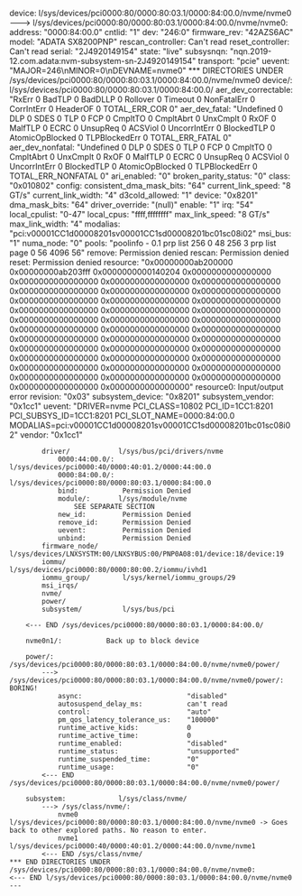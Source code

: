 device:	           l/sys/devices/pci0000:80/0000:80:03.1/0000:84:00.0/nvme/nvme0
    ---> l/sys/devices/pci0000:80/0000:80:03.1/0000:84:00.0/nvme/nvme0:
        address:                "0000:84:00.0"
        cntlid:                 "1"
        dev:                    "246:0"
        firmware_rev:           "42AZS6AC"
        model:                  "ADATA SX8200PNP"
        rescan_controller:	    Can't read
        reset_controller:	    Can't read
        serial:	                "2J4920149154"
        state:                  "live"
        subsysnqn:              "nqn.2019-12.com.adata:nvm-subsystem-sn-2J4920149154"
        transport:              "pcie"
        uevent:                 "MAJOR=246\nMINOR=0\nDEVNAME=nvme0"
    *** DIRECTORIES UNDER /sys/devices/pci0000:80/0000:80:03.1/0000:84:00.0/nvme/nvme0
        device/:	       l/sys/devices/pci0000:80/0000:80:03.1/0000:84:00.0/
            aer_dev_correctable:	    "RxErr 0 BadTLP 0 BadDLLP 0 Rollover 0 Timeout 0 NonFatalErr 0 CorrIntErr 0 HeaderOF 0 TOTAL_ERR_COR 0"
            aer_dev_fatal:	            "Undefined 0 DLP 0 SDES 0 TLP 0 FCP 0 CmpltTO 0 CmpltAbrt 0 UnxCmplt 0 RxOF 0 MalfTLP 0 ECRC 0 UnsupReq 0 ACSViol 0 UncorrIntErr 0 BlockedTLP 0 AtomicOpBlocked 0 TLPBlockedErr 0 TOTAL_ERR_FATAL 0"
            aer_dev_nonfatal:	        "Undefined 0 DLP 0 SDES 0 TLP 0 FCP 0 CmpltTO 0 CmpltAbrt 0 UnxCmplt 0 RxOF 0 MalfTLP 0 ECRC 0 UnsupReq 0 ACSViol 0 UncorrIntErr 0 BlockedTLP 0 AtomicOpBlocked 0 TLPBlockedErr 0 TOTAL_ERR_NONFATAL 0"
            ari_enabled:	            "0"
            broken_parity_status:	    "0"
            class:	                    "0x010802"
            config:	                    <Binary data>
            consistent_dma_mask_bits:	"64"
            current_link_speed:	        "8 GT/s"
            current_link_width:	        "4"
            d3cold_allowed:	            "1"
            device:	                    "0x8201"
            dma_mask_bits:	            "64"
            driver_override:	        "(null)"
            enable:	                    "1"
            irq:	                    "54"
            local_cpulist:	            "0-47"
            local_cpus:	                "ffff,ffffffff"
            max_link_speed:	            "8 GT/s"
            max_link_width:	            "4"
            modalias:	                "pci:v00001CC1d00008201sv00001CC1sd00008201bc01sc08i02"
            msi_bus:	                "1"
            numa_node:	                "0"
            pools:	                    "poolinfo - 0.1 prp list 256 0 48 256 3 prp list page 0 56 4096 56"
            remove:	                    Permission denied
            rescan:	                    Permission denied
            reset:	                    Permission denied
            resource:	                "0x00000000ab200000 0x00000000ab203fff 0x0000000000140204 0x0000000000000000 0x0000000000000000 0x0000000000000000 0x0000000000000000 0x0000000000000000 0x0000000000000000 0x0000000000000000 0x0000000000000000 0x0000000000000000 0x0000000000000000 0x0000000000000000 0x0000000000000000 0x0000000000000000 0x0000000000000000 0x0000000000000000 0x0000000000000000 0x0000000000000000 0x0000000000000000 0x0000000000000000 0x0000000000000000 0x0000000000000000 0x0000000000000000 0x0000000000000000 0x0000000000000000 0x0000000000000000 0x0000000000000000 0x0000000000000000 0x0000000000000000 0x0000000000000000 0x0000000000000000 0x0000000000000000 0x0000000000000000 0x0000000000000000 0x0000000000000000 0x0000000000000000 0x0000000000000000"
            resource0:	                Input/output error
            revision:	                "0x03"
            subsystem_device:	        "0x8201"
            subsystem_vendor:	        "0x1cc1"
            uevent:	                    "DRIVER=nvme PCI_CLASS=10802 PCI_ID=1CC1:8201 PCI_SUBSYS_ID=1CC1:8201 PCI_SLOT_NAME=0000:84:00.0 MODALIAS=pci:v00001CC1d00008201sv00001CC1sd00008201bc01sc08i02"
            vendor:	                    "0x1cc1"

            driver/            l/sys/bus/pci/drivers/nvme
                0000:44:00.0/: l/sys/devices/pci0000:40/0000:40:01.2/0000:44:00.0
                0000:84:00.0/: l/sys/devices/pci0000:80/0000:80:03.1/0000:84:00.0
                bind:           Permission Denied
                module/:	   l/sys/module/nvme
                    SEE SEPARATE SECTION
                new_id:         Permission Denied
                remove_id:      Permission Denied
                uevent:         Permission Denied
                unbind:         Permission Denied
            firmware_node/      l/sys/devices/LNXSYSTM:00/LNXSYBUS:00/PNP0A08:01/device:18/device:19
            iommu/              l/sys/devices/pci0000:80/0000:80:00.2/iommu/ivhd1
            iommu_group/        l/sys/kernel/iommu_groups/29
            msi_irqs/
            nvme/
            power/
            subsystem/          l/sys/bus/pci

        <--- END /sys/devices/pci0000:80/0000:80:03.1/0000:84:00.0/

        nvme0n1/:           Back up to block device

        power/:	            /sys/devices/pci0000:80/0000:80:03.1/0000:84:00.0/nvme/nvme0/power/
            ---> /sys/devices/pci0000:80/0000:80:03.1/0000:84:00.0/nvme/nvme0/power/: BORING!
                async:                          "disabled"
                autosuspend_delay_ms:           can't read
                control:                        "auto"
                pm_qos_latency_tolerance_us:    "100000"
                runtime_active_kids:            0
                runtime_active_time:            0
                runtime_enabled:                "disabled"
                runtime_status:                 "unsupported"
                runtime_suspended_time:         "0"
                runtime_usage:                  "0"
            <--- END /sys/devices/pci0000:80/0000:80:03.1/0000:84:00.0/nvme/nvme0/power/

        subsystem:  	       l/sys/class/nvme/
            ---> /sys/class/nvme/:
                nvme0              l/sys/devices/pci0000:80/0000:80:03.1/0000:84:00.0/nvme/nvme0 -> Goes back to other explored paths. No reason to enter.
                nvme1              l/sys/devices/pci0000:40/0000:40:01.2/0000:44:00.0/nvme/nvme1
            <--- END /sys/class/nvme/
    *** END DIRECTORIES UNDER /sys/devices/pci0000:80/0000:80:03.1/0000:84:00.0/nvme/nvme0:
    <--- END l/sys/devices/pci0000:80/0000:80:03.1/0000:84:00.0/nvme/nvme0 ---
